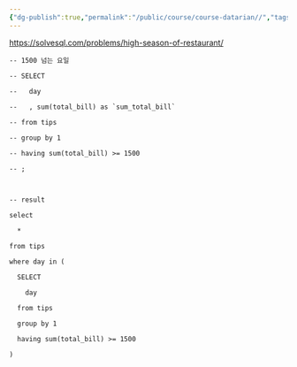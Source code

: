 ```yaml
---
{"dg-publish":true,"permalink":"/public/course/course-datarian//","tags":["SUBQUERY"],"created":"2025-08-27T14:55:04.970+09:00","updated":"2025-08-29T16:08:46.143+09:00"}
---
```


https://solvesql.com/problems/high-season-of-restaurant/

```mysql
-- 1500 넘는 요일  

-- SELECT

--   day

--   , sum(total_bill) as `sum_total_bill`

-- from tips

-- group by 1

-- having sum(total_bill) >= 1500

-- ;

  

-- result

select

  *

from tips

where day in (

  SELECT

    day

  from tips

  group by 1

  having sum(total_bill) >= 1500

)
```